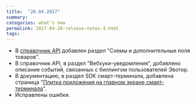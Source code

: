 ```yaml
---
title:  "20.04.2017"
summary:
categories: what's new
permalink: 2017-04-20-release-notes-4.html
tags:
---
```


*   В [справочник API](https://api.evotor.ru/docs/) добавлен раздел "Схемы и дополнительные поля товаров".
*   В справочник API, в раздел "Вебхуки-уведомления", добавлено описание событий, связанных с биллингом пользователей Эвотор.
*   В документацию, в раздел SDK смарт-терминала, добавлена страница "[Плитка приложения на главном экране смарт-терминала](https://developer.evotor.ru/st-main-screen-tile/)".
*   Исправлены ошибки.
